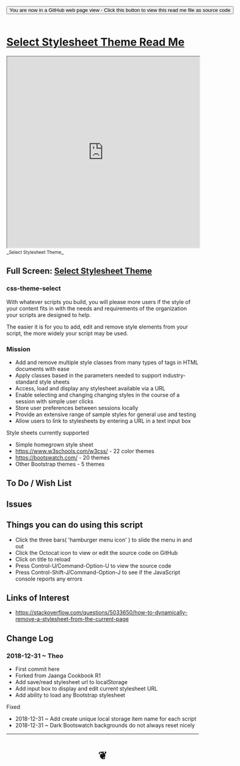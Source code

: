 
<span style=display:none; >[You are now in a GitHub source code view - click this link to view Read Me file as a web page]( https://pushme-pullyou.github.io/#tootoo-templates/cookbook/select-stylesheet-theme/README.md "View file as a web page." ) </span>

<div><input type=button class = "btn btn-secondary btn-sm" onclick=window.location.href="https://github.com/pushme-pullyou/pushme-pullyou.github.io/blob/master/tootoo-templates/cookbook/select-stylesheet-theme/README.md"
value="You are now in a GitHub web page view - Click this button to view this read me file as source code" ></div>

<br>

# [Select Stylesheet Theme Read Me]( #tootoo-templates/cookbook/select-stylesheet-theme/README.md )

<iframe src=https://pushme-pullyou.github.io/tootoo-templates/cookbook/select-stylesheet-theme/index.html width=100% height=500px >Iframes are not viewable in GitHub source code views</iframe>
_<small>Select Stylesheet Theme</small>_

## Full Screen: [Select Stylesheet Theme]( https://pushme-pullyou.github.io/tootoo-templates/cookbook/select-stylesheet-theme/index.html )



### css-theme-select

With whatever scripts you build, you will please more users if the style of your content fits in with the needs and requirements of the organization your scripts are designed to help.

The easier it is for you to add, edit and remove style elements from your script, the more widely your script may be used.



### Mission

* Add and remove multiple style classes from many types of tags in HTML documents with ease
* Apply classes based in the parameters needed to support industry-standard style sheets
* Access, load and display any stylesheet available via a URL
* Enable selecting and changing changing styles in the course of a session with simple user clicks
* Store user preferences between sessions locally
* Provide an extensive range of sample styles for general use and testing
* Allow users to link to stylesheets by entering a URL in a text input box



Style sheets currently supported

* Simple homegrown style sheet
* https://www.w3schools.com/w3css/ - 22 color themes
* https://bootswatch.com/ - 20 themes
* Other Bootstrap themes - 5 themes



## To Do / Wish List


## Issues




## Things you can do using this script

* Click the three bars( 'hamburger menu icon' ) to slide the menu in and out
* Click the Octocat icon to view or edit the source code on GitHub
* Click on title to reload
* Press Control-U/Command-Option-U to view the source code
* Press Control-Shift-J/Command-Option-J to see if the JavaScript console reports any errors


## Links of Interest

* https://stackoverflow.com/questions/5033650/how-to-dynamically-remove-a-stylesheet-from-the-current-page

## Change Log

### 2018-12-31 ~ Theo

* First commit here
* Forked from Jaanga Cookbook R1
* Add save/read stylesheet url to localStorage
* Add input box to display and edit current stylesheet URL
* Add ability to load any Bootstrap stylesheet

Fixed
* 2018-12-31 ~ Add create unique local storage item name for each script
* 2018-12-31 ~ Dark Bootswatch backgrounds do not always reset nicely

***

# <center title="hello!" ><a href=javascript:window.scrollTo(0,0); style=text-decoration:none; > ❦ </a></center>

